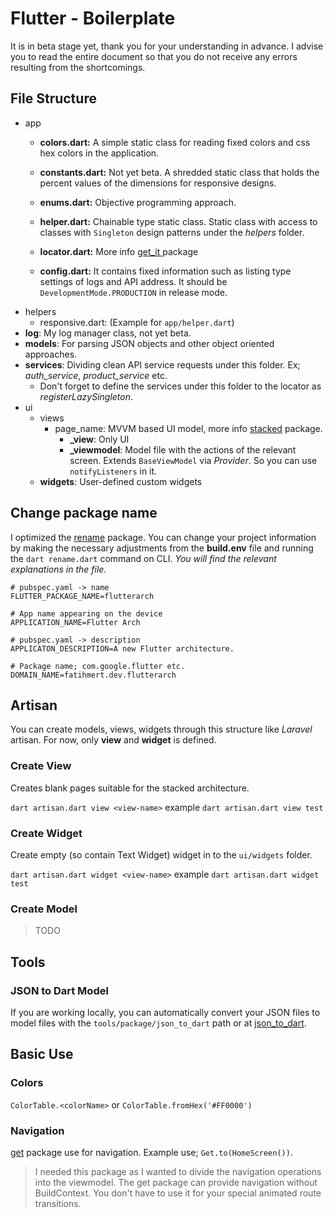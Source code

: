 # Flutter - Boilerplate

It is in beta stage yet, thank you for your understanding in advance. I advise you to read the entire document so that you do not receive any errors resulting from the shortcomings.

## File Structure

* app
  * **colors.dart:** A simple static class for reading fixed colors and css hex colors in the application. 

  * **constants.dart:** Not yet beta. A shredded static class that holds the percent values of the dimensions for responsive designs.

  * **enums.dart:** Objective programming approach.

  * **helper.dart:** Chainable type static class. Static class with access to classes with `Singleton` design patterns under the *helpers* folder.

  * **locator.dart:** More info [get_it ](https://pub.dev/packages/get_it) package

  * **config.dart:** It contains fixed information such as listing type settings of logs and API address. It should be `DevelopmentMode.PRODUCTION` in release mode.
* helpers
  * responsive.dart: (Example for `app/helper.dart`)
* **log**: My log manager class, not yet beta.
* **models**: For parsing JSON objects and other object oriented approaches.
* **services**: Dividing clean API service requests under this folder. Ex; *auth_service*, *product_service* etc. 
  * Don't forget to define the services under this folder to the locator as *registerLazySingleton*.
* ui
  * views
    * page_name: MVVM based UI model, more info [stacked](https://pub.dev/packages/stacked) package.
      * **_view**: Only UI
      * **_viewmodel**: Model file with the actions of the relevant screen. Extends `BaseViewModel` via _Provider_. So you can use `notifyListeners` in it.
  * **widgets**:  User-defined custom widgets

## Change package name

I optimized the [rename](https://pub.dev/packages/rename) package. You can change your project information by making the necessary adjustments from the **build.env** file and running the `dart rename.dart` command on CLI. _You will find the relevant explanations in the file._

```dotenv
# pubspec.yaml -> name
FLUTTER_PACKAGE_NAME=flutterarch

# App name appearing on the device
APPLICATION_NAME=Flutter Arch

# pubspec.yaml -> description
APPLICATON_DESCRIPTION=A new Flutter architecture.

# Package name; com.google.flutter etc.
DOMAIN_NAME=fatihmert.dev.flutterarch
```

## Artisan

You can create models, views, widgets through this structure like _Laravel_ artisan. For now, only **view** and **widget** is defined.

### Create View

Creates blank pages suitable for the stacked architecture.

`dart artisan.dart view <view-name>` example `dart artisan.dart view test`

### Create Widget

Create empty (so contain Text Widget) widget in to the `ui/widgets` folder.

`dart artisan.dart widget <view-name>` example `dart artisan.dart widget test`

### Create Model

> TODO

## Tools

### JSON to Dart Model

If you are working locally, you can automatically convert your JSON files to model files with the `tools/package/json_to_dart` path or at [json_to_dart](https://javiercbk.github.io/json_to_dart/). 


## Basic Use

### Colors

`ColorTable.<colorName>` or `ColorTable.fromHex('#FF0000')`

### Navigation

[get](https://pub.dev/packages/get) package use for navigation. Example use; `Get.to(HomeScreen())`.

> I needed this package as I wanted to divide the navigation operations into the viewmodel. The get package can provide navigation without BuildContext. You don't have to use it for your special animated route transitions.
